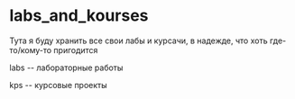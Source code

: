 # labs_and_kourses
Тута я буду хранить все свои лабы и курсачи, в надежде, что хоть где-то/кому-то пригодится

labs -- лабораторные работы

kps -- курсовые проекты
